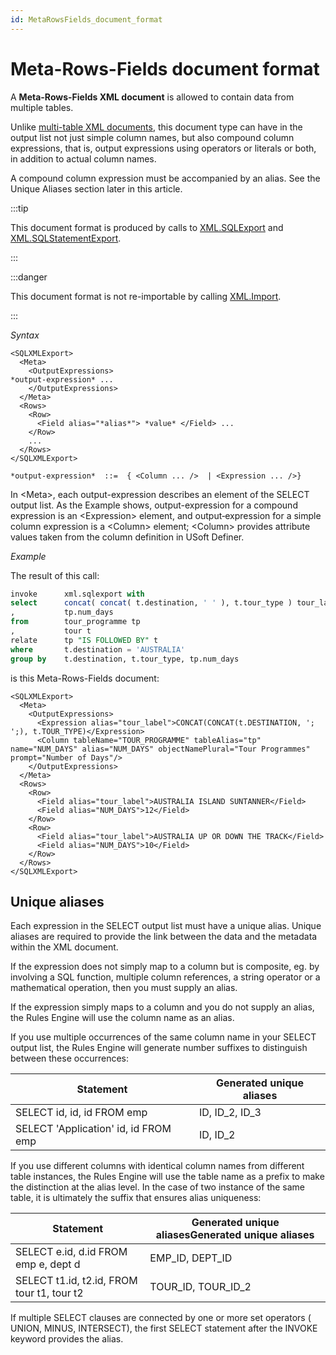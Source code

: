 ```yaml
---
id: MetaRowsFields_document_format
---
```


# Meta-Rows-Fields document format

A **Meta-Rows-Fields XML document** is allowed to contain data from multiple tables.

Unlike [multi-table XML documents](/docs/Repositories/USoft_XML_formats/XML_multitable_document_format.md), this document type can have in the output list not just simple column names, but also compound column expressions, that is, output expressions using operators or literals or both, in addition to actual column names.

A compound column expression must be accompanied by an alias. See the Unique Aliases section later in this article.


:::tip

This document format is produced by calls to [XML.SQLExport](/docs/Extensions/XML_internal_component/XMLSQLExport.md) and [XML.SQLStatementExport](/docs/Extensions/XML_internal_component/XMLSQLStatementExport.md).

:::


:::danger

This document format is not re-importable by calling [XML.Import](/docs/Extensions/XML_internal_component/XMLImport.md).

:::

*Syntax*
 

```language-xml
<SQLXMLExport>
  <Meta>
    <OutputExpressions>
*output-expression* ...
    </OutputExpressions>
  </Meta>
  <Rows>
    <Row>
      <Field alias="*alias*"> *value* </Field> ...
    </Row>
    ...
  </Rows>
</SQLXMLExport>

*output-expression*  ::=  { <Column ... />  | <Expression ... />}
```

In \<Meta>, each output-expression describes an element of the SELECT output list. As the Example shows, output-expression for a compound expression is an \<Expression> element, and output‑expression for a simple column expression is a \<Column> element; \<Column> provides attribute values taken from the column definition in USoft Definer.

*Example*

The result of this call:

```sql
invoke      xml.sqlexport with
select      concat( concat( t.destination, ' ' ), t.tour_type ) tour_label
,           tp.num_days
from        tour_programme tp
,           tour t
relate      tp "IS FOLLOWED BY" t
where       t.destination = 'AUSTRALIA'
group by    t.destination, t.tour_type, tp.num_days
```

is this Meta-Rows-Fields document:

```language-xml
<SQLXMLExport>
  <Meta>
    <OutputExpressions>
      <Expression alias="tour_label">CONCAT(CONCAT(t.DESTINATION, '; ';), t.TOUR_TYPE)</Expression>
      <Column tableName="TOUR_PROGRAMME" tableAlias="tp" name="NUM_DAYS" alias="NUM_DAYS" objectNamePlural="Tour Programmes" prompt="Number of Days"/>
    </OutputExpressions>
  </Meta>
  <Rows>
    <Row>
      <Field alias="tour_label">AUSTRALIA ISLAND SUNTANNER</Field>
      <Field alias="NUM_DAYS">12</Field>
    </Row>
    <Row>
      <Field alias="tour_label">AUSTRALIA UP OR DOWN THE TRACK</Field>
      <Field alias="NUM_DAYS">10</Field>
    </Row>
  </Rows>
</SQLXMLExport>
```

## Unique aliases

Each expression in the SELECT output list must have a unique alias. Unique aliases are required to provide the link between the data and the metadata within the XML document.

If the expression does not simply map to a column but is composite, eg. by involving a SQL function, multiple column references, a string operator or a mathematical operation, then you must supply an alias.

If the expression simply maps to a column and you do not supply an alias, the Rules Engine will use the column name as an alias.

If you use multiple occurrences of the same column name in your SELECT output list, the Rules Engine will generate number suffixes to distinguish between these occurrences:

|**Statement**|**Generated unique aliases**|
|--------|--------|
|SELECT id, id, id FROM emp|ID, ID_2, ID_3|
|SELECT 'Application' id, id FROM emp|ID, ID_2|



If you use different columns with identical column names from different table instances, the Rules Engine will use the table name as a prefix to make the distinction at the alias level. In the case of two instance of the same table, it is ultimately the suffix that ensures alias uniqueness:

|**Statement**|**Generated unique aliasesGenerated unique aliases**|
|--------|--------|
|SELECT e.id, d.id FROM emp e, dept d|EMP_ID, DEPT_ID|
|SELECT t1.id, t2.id, FROM tour t1, tour t2|TOUR_ID, TOUR_ID_2|



If multiple SELECT clauses are connected by one or more set operators ( UNION, MINUS, INTERSECT), the first SELECT statement after the INVOKE keyword provides the alias.